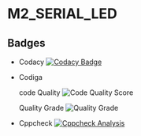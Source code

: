 # M2_SERIAL_LED

## Badges
* Codacy [![Codacy Badge](https://app.codacy.com/project/badge/Grade/ef2aa8bd608e49269fc9d192067269a4)](https://www.codacy.com/gh/dineshkumar-t-dk/M2_SERIAL_LED/dashboard?utm_source=github.com&amp;utm_medium=referral&amp;utm_content=dineshkumar-t-dk/M2_SERIAL_LED&amp;utm_campaign=Badge_Grade)

* Codiga 


     code Quality ![Code Quality Score](https://api.codiga.io/project/33023/score/svg)
 
 
     Quality Grade ![Quality Grade](https://api.codiga.io/project/33023/status/svg)
     
     
* Cppcheck [![Cppcheck Analysis](https://github.com/dineshkumar-t-dk/M2_SERIAL_LED/actions/workflows/Cppcheck_Analyse.yml/badge.svg)](https://github.com/dineshkumar-t-dk/M2_SERIAL_LED/actions/workflows/Cppcheck_Analyse.yml)
